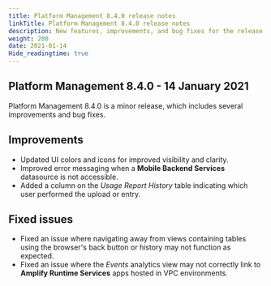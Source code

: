 ```yaml
---
title: Platform Management 8.4.0 release notes
linkTitle: Platform Management 8.4.0 release notes
description: New features, improvements, and bug fixes for the release.
weight: 200
date: 2021-01-14
Hide_readingtime: true
---
```


## Platform Management 8.4.0 - 14 January 2021

Platform Management 8.4.0 is a minor release, which includes several improvements and bug fixes.

## Improvements

* Updated UI colors and icons for improved visibility and clarity.
* Improved error messaging when a **Mobile Backend Services** datasource is not accessible.
* Added a column on the _Usage_ _Report History_ table indicating which user performed the upload or entry.

## Fixed issues

* Fixed an issue where navigating away from views containing tables using the browser's back button or history may not function as expected.
* Fixed an issue where the _Events_ analytics view may not correctly link to **Amplify Runtime Services** apps hosted in VPC environments.
